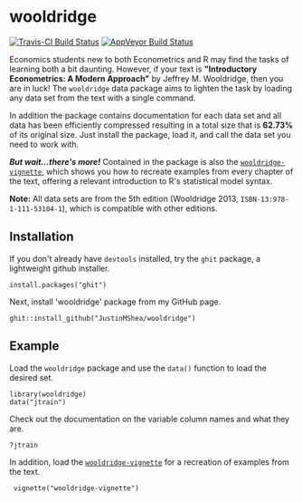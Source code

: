 # wooldridge 

[![Travis-CI Build Status](https://travis-ci.org/JustinMShea/wooldridge.svg?branch=master)](https://travis-ci.org/JustinMShea/wooldridge) [![AppVeyor Build Status](https://ci.appveyor.com/api/projects/status/github/JustinMShea/wooldRidge?branch=master&svg=true)](https://ci.appveyor.com/project/JustinMShea/wooldRidge)

Economics students new to both Econometrics and R may find the tasks of learning both a bit daunting. However, if your text is **"Introductory Econometrics: A Modern Approach"** by Jeffrey M. Wooldridge, then you are in luck! The `wooldridge` data package aims to lighten the task by loading any data set from the text with a single command. 

In addition the package contains documentation for each data set and all data has been efficiently compressed resulting in a total size that is **62.73%** of its original size. Just install the package, load it, and call the data set you need to work with.

_**But wait...there's more!**_ Contained in the package is also the [`wooldridge-vignette`](https://github.com/JustinMShea/wooldridge/tree/master/vignettes/wooldridge-vignette.pdf), which shows you how to recreate examples from every chapter of the text, 
offering a relevant introduction to R's statistical model syntax.


**Note:** All data sets are from the 5th edition (Wooldridge 2013, `ISBN-13:978-1-111-53104-1`), which is compatible with other editions.


## Installation

If you don't already have `devtools` installed, try the `ghit` package, a lightweight github installer.

```{r}
install.packages("ghit")
```

Next, install 'wooldridge' package from my GitHub page.

```{r}
ghit::install_github("JustinMShea/wooldridge")
```

## Example

Load the `wooldridge` package and use the `data()` function to load the desired set.
```{r}
library(wooldridge)
data("jtrain")
```

Check out the documentation on the variable column names and what they are.
```{r}
?jtrain
```

In addition, load the [`wooldridge-vignette`](https://github.com/JustinMShea/wooldridge/tree/master/vignettes/wooldridge-vignette.pdf) for a recreation of examples from the text.

```{r}
 vignette("wooldridge-vignette")
```

